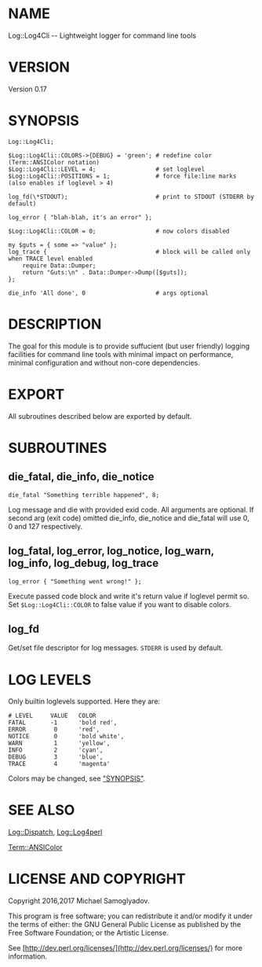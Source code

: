 # NAME

Log::Log4Cli -- Lightweight logger for command line tools

# VERSION

Version 0.17

# SYNOPSIS

    Log::Log4Cli;

    $Log::Log4Cli::COLORS->{DEBUG} = 'green'; # redefine color (Term::ANSIColor notation)
    $Log::Log4Cli::LEVEL = 4;                 # set loglevel
    $Log::Log4Cli::POSITIONS = 1;             # force file:line marks (also enables if loglevel > 4)

    log_fd(\*STDOUT);                         # print to STDOUT (STDERR by default)

    log_error { "blah-blah, it's an error" };

    $Log::Log4Cli::COLOR = 0;                 # now colors disabled

    my $guts = { some => "value" };
    log_trace {                               # block will be called only when TRACE level enabled
        require Data::Dumper;
        return "Guts:\n" . Data::Dumper->Dump([$guts]);
    };

    die_info 'All done', 0                    # args optional

# DESCRIPTION

The goal for this module is to provide suffucient (but user friendly) logging facilities
for command line tools with minimal impact on performance, minimal configuration and
without non-core dependencies.

# EXPORT

All subroutines described below are exported by default.

# SUBROUTINES

## die\_fatal, die\_info, die\_notice

    die_fatal "Something terrible happened", 8;

Log message and die with provided exid code. All arguments are optional. If second arg (exit code) omitted
die\_info, die\_notice and die\_fatal will use 0, 0 and 127 respectively.

## log\_fatal, log\_error, log\_notice, log\_warn, log\_info, log\_debug, log\_trace

    log_error { "Something went wrong!" };

Execute passed code block and write it's return value if loglevel permit so. Set `$Log::Log4Cli::COLOR` to false value
if you want to disable colors.

## log\_fd

Get/set file descriptor for log messages. `STDERR` is used by default.

# LOG LEVELS

Only builtin loglevels supported. Here they are:

    # LEVEL     VALUE   COLOR
    FATAL       -1      'bold red',
    ERROR        0      'red',
    NOTICE       0      'bold white',
    WARN         1      'yellow',
    INFO         2      'cyan',
    DEBUG        3      'blue',
    TRACE        4      'magenta'

Colors may be changed, see ["SYNOPSIS"](#synopsis).

# SEE ALSO

[Log::Dispatch](https://metacpan.org/pod/Log::Dispatch), [Log::Log4perl](https://metacpan.org/pod/Log::Log4perl)

[Term::ANSIColor](https://metacpan.org/pod/Term::ANSIColor)

# LICENSE AND COPYRIGHT

Copyright 2016,2017 Michael Samoglyadov.

This program is free software; you can redistribute it and/or modify it
under the terms of either: the GNU General Public License as published
by the Free Software Foundation; or the Artistic License.

See [http://dev.perl.org/licenses/](http://dev.perl.org/licenses/) for more information.
